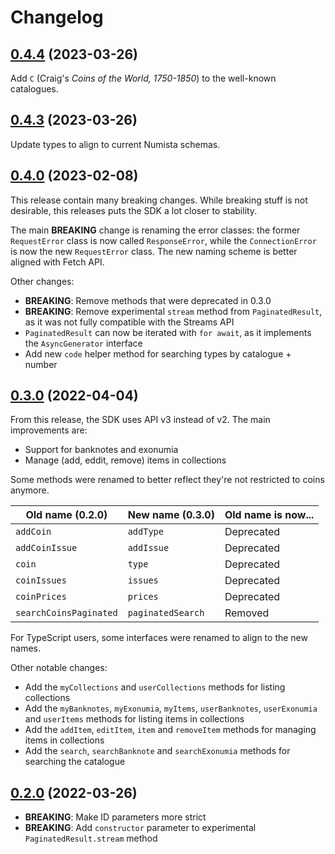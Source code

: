 # Changelog

## [0.4.4](https://github.com/leopiccionia/numista-sdk/compare/v0.4.3...v0.4.4) (2023-03-26)

Add `C` (Craig's _Coins of the World, 1750-1850_) to the well-known catalogues.

## [0.4.3](https://github.com/leopiccionia/numista-sdk/compare/v0.4.0...v0.4.3) (2023-03-26)

Update types to align to current Numista schemas.

## [0.4.0](https://github.com/leopiccionia/numista-sdk/compare/v0.3.0...v0.4.0) (2023-02-08)

This release contain many breaking changes. While breaking stuff is not desirable, this releases puts the SDK a lot closer to stability.

The main **BREAKING** change is renaming the error classes: the former `RequestError` class is now called `ResponseError`, while the `ConnectionError` is now the new `RequestError` class. The new naming scheme is better aligned with Fetch API.

Other changes:

- **BREAKING**: Remove methods that were deprecated in 0.3.0
- **BREAKING**: Remove experimental `stream` method from `PaginatedResult`, as it was not fully compatible with the Streams API
- `PaginatedResult` can now be iterated with `for await`, as it implements the `AsyncGenerator` interface
- Add new `code` helper method for searching types by catalogue + number

## [0.3.0](https://github.com/leopiccionia/numista-sdk/compare/v0.2.0...v0.3.0) (2022-04-04)

From this release, the SDK uses API v3 instead of v2. The main improvements are:

- Support for banknotes and exonumia
- Manage (add, eddit, remove) items in collections

Some methods were renamed to better reflect they're not restricted to coins anymore.

| Old name (0.2.0) | New name (0.3.0) | Old name is now... |
|--|--|--|
| `addCoin` | `addType` | Deprecated |
| `addCoinIssue` | `addIssue` | Deprecated |
| `coin` | `type` | Deprecated |
| `coinIssues` | `issues` | Deprecated |
| `coinPrices` | `prices` | Deprecated |
| `searchCoinsPaginated` | `paginatedSearch` | Removed |

For TypeScript users, some interfaces were renamed to align to the new names.

Other notable changes:

- Add the `myCollections` and `userCollections` methods for listing collections
- Add the `myBanknotes`, `myExonumia`, `myItems`, `userBanknotes`, `userExonumia` and `userItems` methods for listing items in collections
- Add the `addItem`, `editItem`, `item` and `removeItem` methods for managing items in collections
- Add the `search`, `searchBanknote` and `searchExonumia` methods for searching the catalogue

## [0.2.0](https://github.com/leopiccionia/numista-sdk/compare/v0.1.0...v0.2.0) (2022-03-26)

- **BREAKING**: Make ID parameters more strict
- **BREAKING**: Add `constructor` parameter to experimental `PaginatedResult.stream` method
